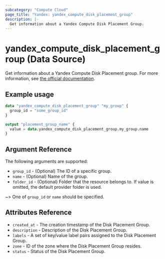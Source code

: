 ```yaml
---
subcategory: "Compute Cloud"
page_title: "Yandex: yandex_compute_disk_placement_group"
description: |-
  Get information about a Yandex Compute Disk Placement Group.
---
```


# yandex_compute_disk_placement_group (Data Source)

Get information about a Yandex Compute Disk Placement group. For more information, see [the official documentation](https://cloud.yandex.com/docs/compute/concepts/disk#nr-disks).

## Example usage

```terraform
data "yandex_compute_disk_placement_group" "my_group" {
  group_id = "some_group_id"
}

output "placement_group_name" {
  value = data.yandex_compute_disk_placement_group.my_group.name
}
```

## Argument Reference

The following arguments are supported:

* `group_id` - (Optional) The ID of a specific group.
* `name` - (Optional) Name of the group.
* `folder_id` - (Optional) Folder that the resource belongs to. If value is omitted, the default provider folder is used.

~> One of `group_id` or `name` should be specified.

## Attributes Reference

* `created_at` - The creation timestamp of the Disk Placement Group.
* `description` - Description of the Disk Placement Group.
* `labels` - A set of key/value label pairs assigned to the Disk Placement Group.
* `zone` - ID of the zone where the Disk Placement Group resides.
* `status` - Status of the Disk Placement Group.
